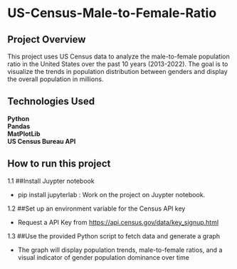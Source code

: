 # US-Census-Male-to-Female-Ratio

## Project Overview ##
 This project uses US Census data to analyze the male-to-female population ratio in the United States over the past 10 years (2013-2022). 
 The goal is to visualize the trends in population distribution between genders and display the overall population in millions.

## Technologies Used ##
  
  **Python**  <br>
  **Pandas** <br>
  **MatPlotLib**  <br>
  **US Census Bureau API**  <br>

## How to run this project
1.1 ##Install Juypter notebook
- pip install jupyterlab : Work on the project on Juypter notebook.

1.2 ##Set up an environment variable for the Census API key
- Request a API Key from https://api.census.gov/data/key_signup.html

1.3 ##Use the provided Python script to fetch data and generate a graph
- The graph will display population trends, male-to-female ratios, and a visual indicator of gender population dominance over time
